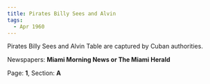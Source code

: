 ```yaml
---  
title: Pirates Billy Sees and Alvin  
tags:  
  - Apr 1960  
---  
```

  
Pirates Billy Sees and Alvin Table are captured by Cuban authorities.  
  
Newspapers: **Miami Morning News or The Miami Herald**  
  
Page: **1**, Section: **A** 
